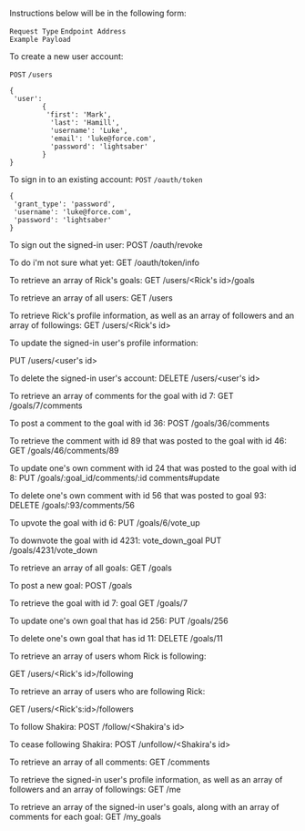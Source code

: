 Instructions below will be in the following form:

`Request Type`  `Endpoint Address`  
`Example Payload`


To create a new user account:

`POST`   `/users`  
```
{
 'user':
        {
         'first': 'Mark',
          'last': 'Hamill',
          'username': 'Luke',
          'email': 'luke@force.com',
          'password': 'lightsaber'
        }
}
  ```

To sign in to an existing account:
`POST`   `/oauth/token`
```
{
 'grant_type': 'password',
 'username': 'luke@force.com',
 'password': 'lightsaber'
}
```

To sign out the signed-in user:
POST   /oauth/revoke

To do i'm not sure what yet:
GET    /oauth/token/info

To retrieve an array of Rick's goals:
GET    /users/<Rick's id>/goals

To retrieve an array of all users:
GET    /users

To retrieve Rick's profile information, as well as an array of followers and an array of followings:
GET    /users/<Rick's id>

To update the signed-in user's profile information:

PUT    /users/<user's id>

To delete the signed-in user's account:
DELETE /users/<user's id>

To retrieve an array of comments for the goal with id 7:
GET    /goals/7/comments

To post a comment to the goal with id 36:
POST   /goals/36/comments

To retrieve the comment with id 89 that was posted to the goal with id 46:
GET    /goals/46/comments/89

To update one's own comment with id 24 that was posted to the goal with id 8:
PUT    /goals/:goal_id/comments/:id       comments#update

To delete one's own comment with id 56 that was posted to goal 93:
DELETE /goals/:93/comments/56

To upvote the goal with id 6:
PUT    /goals/6/vote_up

To downvote the goal with id 4231:
vote_down_goal     PUT    /goals/4231/vote_down

To retrieve an array of all goals:
GET    /goals

To post a new goal:
POST   /goals

To retrieve the goal with id 7:
goal     GET    /goals/7

To update one's own goal that has id 256:
PUT    /goals/256

To delete one's own goal that has id 11:
DELETE /goals/11

To retrieve an array of users whom Rick is following:

GET    /users/<Rick's id>/following

To retrieve an array of users who are following Rick:

GET    /users/<Rick's:id>/followers

To follow Shakira:
POST   /follow/<Shakira's id>

To cease following Shakira:
POST   /unfollow/<Shakira's id>

To retrieve an array of all comments:
GET    /comments

To retrieve the signed-in user's profile information, as well as an array of followers and an array of followings:
GET    /me

To retrieve an array of the signed-in user's goals, along with an array of comments for each goal:
GET    /my_goals
